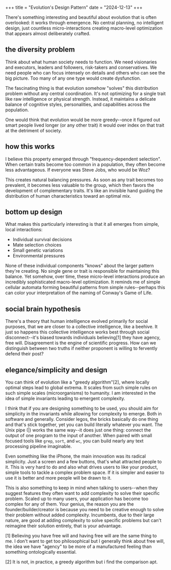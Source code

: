 +++
title = "Evolution's Design Pattern"
date = "2024-12-13"
+++

There's something interesting and beautiful about evolution that is often overlooked: it works through emergence. No central planning, no intelligent design, just countless micro-interactions creating macro-level optimization that appears almost deliberately crafted.

## the diversity problem

Think about what human society needs to function. We need visionaries and executors, leaders and followers, risk-takers and conservatives. We need people who can focus intensely on details and others who can see the big picture. Too many of any one type would create dysfunction.

The fascinating thing is that evolution somehow "solves" this distribution problem without any central coordination. It's not optimizing for a single trait like raw intelligence or physical strength. Instead, it maintains a delicate balance of cognitive styles, personalities, and capabilities across the population. 

One would think that evolution would be more greedy--once it figured out smart people lived longer (or any other trait) it would over index on that trait at the detriment of society. 

## how this works

I believe this property emerged through "frequency-dependent selection". When certain traits become too common in a population, they often become less advantageous. If everyone was Steve Jobs, who would be Woz? 

This creates natural balancing pressures. As soon as any trait becomes too prevalent, it becomes less valuable to the group, which then favors the development of complementary traits. It's like an invisible hand guiding the distribution of human characteristics toward an optimal mix. 

## bottom up design

What makes this particularly interesting is that it all emerges from simple, local interactions:
- Individual survival decisions
- Mate selection choices
- Small genetic variations
- Environmental pressures

None of these individual components "knows" about the larger pattern they're creating. No single gene or trait is responsible for maintaining this balance. Yet somehow, over time, these micro-level interactions produce an incredibly sophisticated macro-level optimization. It reminds me of simple cellular automata forming beautiful patterns from simple rules--perhaps this can color your interpretation of the naming of Conway's Game of Life.  

## social brain hypothesis

There's a theory that human intelligence evolved primarily for social purposes, that we are closer to a collective intelligence, like a beehive. It just so happens this collective intelligence works best through social disconnect--it's biased towards individuals believing[1] they have agency, free will. Disagreement is the engine of scientific progress. How can we distinguish between two truths if neither proponent is willing to fervently defend their post?

## elegance/simplicity and design 

You can think of evolution like a "greedy algorithm"[2], where locally optimal steps lead to global extrema. It scales from such simple rules on such simple scales (microorganisms) to humanity. I am interested in the idea of simple invariants leading to emergent complexity. 

I think that if you are designing something to be used, you should aim for simplicity in the invariants while allowing for complexity to emerge. Both in software and generally. Consider legos, the bricks basically do one thing and that's stick together, yet you can build literally whatever you want. The Unix pipe (|) works the same way--it does just one thing: connect the output of one program to the input of another. When paired with small focused tools like `grep`, `sort`, and `wc`, you can build nearly any text processing pipeline imaginable.

Even something like the iPhone, the main innovation was its radical simplicity. Just a screen and a few buttons, that's what attracted people to it. This is very hard to do and also what drives users to like your product, simple tools to tackle a complex problem space. If it is simpler and easier to use it is better and more people will be drawn to it. 

This is also something to keep in mind when talking to users--when they suggest features they often want to add complexity to solve their specific problem. Scaled up to many users, your application has become too complex for any of them. Your genius, the reason you are the founder/builder/creator is because you need to be creative enough to solve their problem without added complexity. Incumbents, due to their large nature, are good at adding complexity to solve specific problems but can't reimagine their solution entirely, that is your advantage. 

[1] Believing you have free will and having free will are the same thing to me. I don't want to get too philosophical but I generally think about free will, the idea we have "agency" to be more of a manufactured feeling than something ontologically essential. 

[2] It is not, in practice, a greedy algorithm but i find the comparison apt.  

